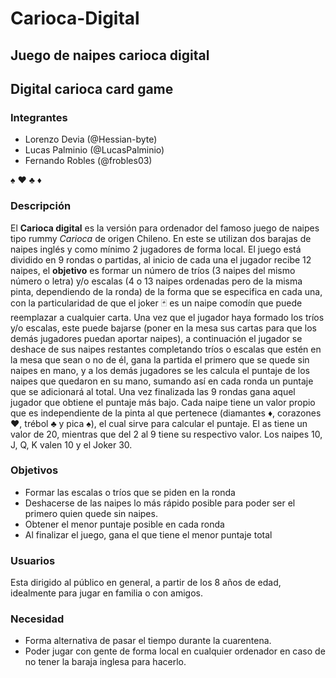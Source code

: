 # Carioca-Digital


## Juego de naipes carioca digital
## Digital carioca card game

### Integrantes
- Lorenzo Devia (@Hessian-byte)
- Lucas Palminio (@LucasPalminio)
- Fernando Robles (@frobles03)

:spades: :hearts: :clubs: :diamonds:

### Descripción
El **Carioca digital** es la versión para ordenador del famoso juego de naipes tipo rummy _Carioca_ de
origen Chileno. En este se utilizan dos barajas de naipes inglés y como mínimo 2 jugadores de forma
local. El juego está dividido en 9 rondas o partidas, al inicio de cada una el jugador recibe 12
naipes, el **objetivo** es formar un número de tríos (3 naipes del mismo número o letra) y/o escalas (4
o 13 naipes ordenadas pero de la misma pinta, dependiendo de la ronda) de la forma
que se especifica en cada una, con la particularidad de que el joker :black_joker: es un naipe comodín que puede
reemplazar a cualquier carta. Una vez que el jugador haya formado los tríos y/o escalas, este puede
bajarse (poner en la mesa sus cartas para que los demás jugadores puedan aportar naipes), a continuación el
jugador se deshace de sus naipes restantes completando tríos o escalas que estén en la mesa que sean o no de él, gana la partida el primero que se quede sin naipes en mano, y a los demás jugadores se les calcula el puntaje de los naipes que quedaron en su mano, sumando así en cada ronda un puntaje que se adicionará al total.
Una vez finalizada las 9 rondas gana aquel jugador que obtiene el puntaje más bajo.
Cada naipe tiene un valor propio que es independiente de la pinta al que pertenece (diamantes :diamonds:,
corazones :hearts:, trébol :clubs: y pica :spades:), el cual sirve para calcular el puntaje. El as tiene un valor de 20, mientras
que del 2 al 9 tiene su respectivo valor. Los naipes 10, J, Q, K valen 10 y el Joker 30.


### Objetivos
  - Formar las escalas o tríos que se piden en la ronda
  - Deshacerse de las naipes lo más rápido posible para poder ser el primero quien quede sin naipes.
  - Obtener el menor puntaje posible en cada ronda
  - Al finalizar el juego, gana el que tiene el menor puntaje total
  
  
### Usuarios
Esta dirigido al público en general, a partir de los 8 años de edad, idealmente para jugar en familia o con amigos.


### Necesidad
  - Forma alternativa de pasar el tiempo durante la cuarentena.
  - Poder jugar con gente de forma local en cualquier ordenador en caso de no tener la baraja inglesa para hacerlo.
